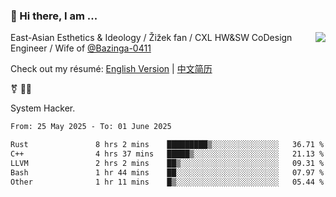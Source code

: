 ### 👋 Hi there, I am ...

<img align="right" src="https://github-readme-stats.vercel.app/api?username=vickiegpt&show_icons=true&icon_color=0366d6&bg_color=ffffff&hide_title=true" />

East-Asian Esthetics & Ideology / Žižek fan / CXL HW&SW CoDesign Engineer / Wife of [@Bazinga-0411](https://bazinga-0411.github.io/)

Check out my résumé: [English Version](http://asplos.dev/) | [中文简历](http://asplos.dev/CN.html)

⚧️ 
🏳️‍⚧️ 

System Hacker.


<!--START_SECTION:waka-->

```txt
From: 25 May 2025 - To: 01 June 2025

Rust               8 hrs 2 mins    █████████▒░░░░░░░░░░░░░░░   36.71 %
C++                4 hrs 37 mins   █████▒░░░░░░░░░░░░░░░░░░░   21.13 %
LLVM               2 hrs 2 mins    ██▒░░░░░░░░░░░░░░░░░░░░░░   09.31 %
Bash               1 hr 44 mins    ██░░░░░░░░░░░░░░░░░░░░░░░   07.97 %
Other              1 hr 11 mins    █▒░░░░░░░░░░░░░░░░░░░░░░░   05.44 %
```

<!--END_SECTION:waka-->
